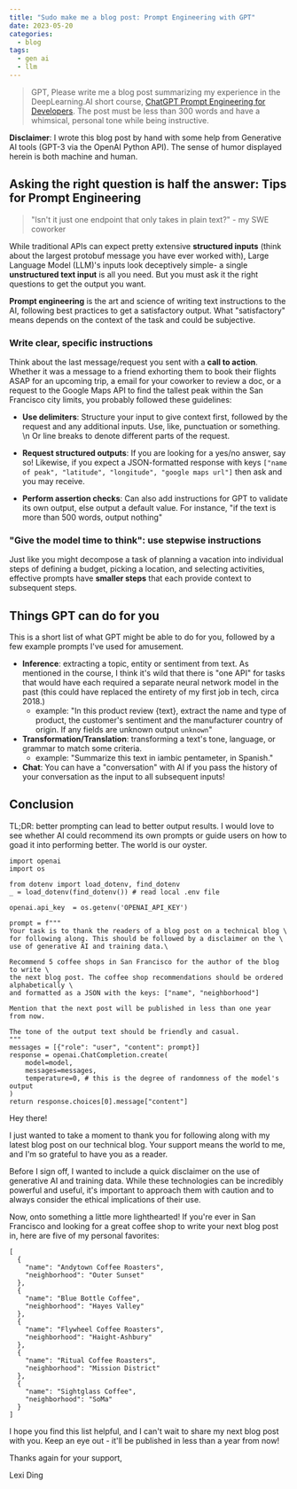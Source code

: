 ```yaml
---
title: "Sudo make me a blog post: Prompt Engineering with GPT"
date: 2023-05-20
categories:
  - blog
tags:
  - gen ai
  - llm
---
```


> GPT, Please write me a blog post summarizing my experience in the DeepLearning.AI short course, [ChatGPT Prompt Engineering for Developers](https://www.deeplearning.ai/courses/).
The post must be less than 300 words and have a whimsical, personal tone while being instructive.

**Disclaimer**: I wrote this blog post by hand with some help from Generative AI tools (GPT-3 via the OpenAI Python API). The sense of humor displayed herein is both machine and human.

## Asking the right question is half the answer: Tips for Prompt Engineering
> "Isn't it just one endpoint that only takes in plain text?" - my SWE coworker

While traditional APIs can expect pretty extensive **structured inputs** (think about the largest protobuf message you have ever worked with), Large Language Model (LLM)'s inputs look deceptively simple- a single **unstructured text input** is all you need. But you must ask it the right questions to get the output you want.

**Prompt engineering** is the art and science of writing text instructions to the AI, following best practices to get a satisfactory output. What "satisfactory" means depends on the context of the task and could be subjective. 

### Write clear, specific instructions

Think about the last message/request you sent with a **call to action**. Whether it was a message to a friend exhorting them to book their flights ASAP for an upcoming trip, a email for your coworker to review a doc, or a request to the Google Maps API to find the tallest peak within the San Francisco city limits, you probably followed these guidelines:

- **Use delimiters**: Structure your input to give context first, followed by the request and any additional inputs. Use, like, punctuation or something.  \n Or line breaks to denote different parts of the request.

- **Request structured outputs**: If you are looking for a yes/no answer, say so! Likewise, if you expect a JSON-formatted response with keys `["name of peak", "latitude", "longitude", "google maps url"]` then ask and you may receive.

- **Perform assertion checks**: Can also add instructions for GPT to validate its own output, else output a default value. For instance, "if the text is more than 500 words, output nothing"

### "Give the model time to think": use stepwise instructions

Just like you might decompose a task of planning a vacation into individual steps of defining a budget, picking a location, and selecting activities, effective prompts have **smaller steps** that each provide context to subsequent steps.


## Things GPT can do for you
This is a short list of what GPT might be able to do for you, followed by a few example prompts I've used for amusement.

- **Inference**: extracting a topic, entity or sentiment from text. As mentioned in the course, I think it's wild that there is "one API" for tasks that would have each required a separate neural network model in the past (this could have replaced the entirety of my first job in tech, circa 2018.)
  - example: "In this product review {text}, extract the name and type of product, the customer's sentiment and the manufacturer country of origin. If any fields are unknown output `unknown`"
- **Transformation/Translation**: transforming a text's tone, language, or grammar to match some criteria.
  - example: "Summarize this text in iambic pentameter, in Spanish."
- **Chat**: You can have a "conversation" with AI if you pass the history of your conversation as the input to all subsequent inputs!


## Conclusion
TL;DR: better prompting can lead to better output results.
I would love to see whether AI could recommend its own prompts or guide users on how to goad it into performing better. 
The world is our oyster. 

```
import openai
import os

from dotenv import load_dotenv, find_dotenv
_ = load_dotenv(find_dotenv()) # read local .env file

openai.api_key  = os.getenv('OPENAI_API_KEY')

prompt = f"""
Your task is to thank the readers of a blog post on a technical blog \
for following along. This should be followed by a disclaimer on the \
use of generative AI and training data.\

Recommend 5 coffee shops in San Francisco for the author of the blog to write \
the next blog post. The coffee shop recommendations should be ordered alphabetically \
and formatted as a JSON with the keys: ["name", "neighborhood"]

Mention that the next post will be published in less than one year from now.

The tone of the output text should be friendly and casual.
"""
messages = [{"role": "user", "content": prompt}]
response = openai.ChatCompletion.create(
    model=model,
    messages=messages,
    temperature=0, # this is the degree of randomness of the model's output
)
return response.choices[0].message["content"]
```

Hey there!

I just wanted to take a moment to thank you for following along with my latest blog post on our technical blog. Your support means the world to me, and I'm so grateful to have you as a reader.

Before I sign off, I wanted to include a quick disclaimer on the use of generative AI and training data. While these technologies can be incredibly powerful and useful, it's important to approach them with caution and to always consider the ethical implications of their use.

Now, onto something a little more lighthearted! If you're ever in San Francisco and looking for a great coffee shop to write your next blog post in, here are five of my personal favorites:

```
[
  {
    "name": "Andytown Coffee Roasters",
    "neighborhood": "Outer Sunset"
  },
  {
    "name": "Blue Bottle Coffee",
    "neighborhood": "Hayes Valley"
  },
  {
    "name": "Flywheel Coffee Roasters",
    "neighborhood": "Haight-Ashbury"
  },
  {
    "name": "Ritual Coffee Roasters",
    "neighborhood": "Mission District"
  },
  {
    "name": "Sightglass Coffee",
    "neighborhood": "SoMa"
  }
]
```

I hope you find this list helpful, and I can't wait to share my next blog post with you. Keep an eye out - it'll be published in less than a year from now!

Thanks again for your support,

Lexi Ding